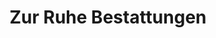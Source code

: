---
title: "Zur Ruhe Bestattungen"
url: /bruchhausen-vilsen/zur-ruhe-bestattungen/
shop: Allgemein
---